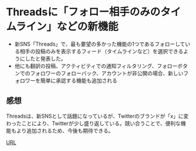 # Threadsに「フォロー相手のみのタイムライン」などの新機能  
- 新SNS「Threads」で、最も要望の多かった機能の1つであるフォローしている相手の投稿のみを表示するフィード（タイムラインなど）を選択できるようにしたと発表した。
- 他にも翻訳の投稿、アクティビティでの通知フィルタリング、フォローボタンでのフォロワーのフォローバック、アカウントが非公開の場合、新しいフォロワーを簡単に承認する機能も追加される
## 感想  
Threadsは、新SNSとして話題になっているが、Twitterのブランドが「x」に変わったことにより、Twitterが少し盛り返している。競い合うことで、便利な機能もより追加されるため、今後も期待できる。  

[URL](https://www.itmedia.co.jp/news/articles/2307/26/news098.html)
